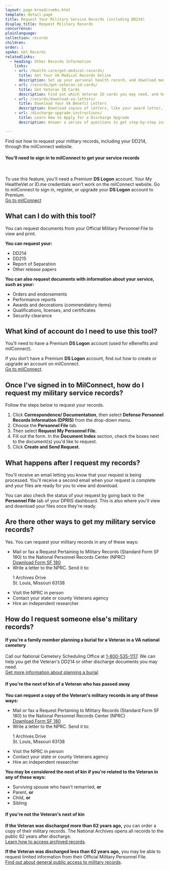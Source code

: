 ```yaml
---
layout: page-breadcrumbs.html
template: detail-page
title: Request Your Military Service Records (including DD214)
display_title: Request Military Records
concurrence:
plainlanguage:
collection: records
children:
order: 1
spoke: Get Records
relatedlinks:
  - heading: Other Records Information
    links:
    - url: /health-care/get-medical-records/
      title: Get Your VA Medical Records Online
      description: Set up your personal health record, and download medical records, reports, and images to share with your VA and non-VA doctors.
    - url: /records/get-veteran-id-cards/
      title: Get Veteran ID Cards
      description: Find out which Veteran ID cards you may need, and how to request them.
    - url: /records/download-va-letters/
      title: Download Your VA Benefit Letters
      description: Download copies of letters, like your award letter, for certain benefits.
    - url: /discharge-upgrade-instructions/
      title: Learn How to Apply for a Discharge Upgrade
      description: Answer a series of questions to get step-by-step instructions on how to apply for a discharge upgrade or correction. If your discharge gets upgraded, you'll be eligible for the VA benefits you earned during your period of service.

---
```


<div itemscope itemtype="http://schema.org/FAQPage">
<div itemprop="description" class="va-introtext">

Find out how to request your military records, including your DD214, through the milConnect website.

</div>

<div class="va-sign-in-alert usa-alert usa-alert-info">
  <div class="usa-alert-body">
    <h4 class="usa-alert-heading">You’ll need to sign in to milConnect to get your service records</h4>
    <br>
  <p class="usa-alert-text">To use this feature, you'll need a Premium <b>DS Logon</b> account. Your My HealtheVet or ID.me credentials won’t work on the milConnect website. Go to milConnect to sign in, register, or upgrade your <b>DS Logon</b> account to Premium.<br>
      <a class="usa-button-primary" href="https://milconnect.dmdc.osd.mil">Go to milConnect</a>
    </p>
  </div>
</div>

<div itemscope itemtype="http://schema.org/Question">

<h2 itemprop="name">What can I do with this tool?</h2>
<div itemprop="acceptedAnswer" itemscope itemtype="http://schema.org/Answer">
<div itemprop="text">

You can request documents from your Official Military Personnel File to view and print.

**You can request your:**

- DD214
- DD215
- Report of Separation
- Other release papers

**You can also request documents with information about your service, such as your:**

- Orders and endorsements
- Performance reports
- Awards and decorations (commendatory items)
- Qualifications, licenses, and certificates
- Security clearance

</ul>

</div>
</div>
</div>

<div itemscope itemtype="http://schema.org/Question">

<h2 itemprop="name">What kind of account do I need to use this tool?</h2>
<div itemprop="acceptedAnswer" itemscope itemtype="http://schema.org/Answer">
<div itemprop="text">

You’ll need to have a Premium <b>DS Logon</b> account (used for eBenefits and milConnect).

If you don’t have a Premium <b>DS Logon</b> account, find out how to create or upgrade an account on milConnect. <br>
<a href="https://milconnect.dmdc.osd.mil">Go to milConnect</a>.

</div>
</div>
</div>

<div itemscope itemtype="http://schema.org/Question">

<h2 itemprop="name">Once I've signed in to MilConnect, how do I request my military service records?</h2>
<div itemprop="acceptedAnswer" itemscope itemtype="http://schema.org/Answer">
<div itemprop="text">

Follow the steps below to request your records.

<ol class="process">
  <li class="process-step list-one">Click <b>Correspondence/ Documentation</b>, then select <b>Defense Personnel Records Information (DPRIS)</b> from the drop-down menu.</li>
  <li class="process-step list-two">Choose the <b>Personnel File</b> tab.</li>
  <li class="process-step list-three">Then select <b>Request My Personnel File.</b></li>
  <li class="process-step list-four">Fill out the form. In the <b>Document Index</b> section, check the boxes next to the document(s) you'd like to request.</li>
  <li class="process-step list-five">Click <b>Create and Send Request</b>.</li>
</ol>
</div>
</div>
</div>

<div itemscope itemtype="http://schema.org/Question">

<h2 itemprop="name">What happens after I request my records?</h2>
<div itemprop="acceptedAnswer" itemscope itemtype="http://schema.org/Answer">
<div itemprop="text">

You'll receive an email letting you know that your request is being processed. You'll receive a second email when your request is complete and your files are ready for you to view and download. 

You can also check the status of your request by going back to the <b>Personnel File</b> tab of your DPRIS dashboard. This is also where you'll view and download your files once they're ready.

</div>
</div>
</div>

<div itemscope itemtype="http://schema.org/Question">

<h2 itemprop="name">Are there other ways to get my military service records?</h2>
<div itemprop="acceptedAnswer" itemscope itemtype="http://schema.org/Answer">
<div itemprop="text">

Yes. You can request your military records in any of these ways:

<ul>
  <li>Mail or fax a Request Pertaining to Military Records (Standard Form SF 180) to the National Personnel Records Center (NPRC)<br>
    <a href="https://www.archives.gov/files/sf180-request-pertaining-to-military-records-exp-april2018-1.pdf">Download Form SF 180</a></li>
  <li>Write a letter to the NPRC. Send it to:<br>
    <p class="va-address-block">
1 Archives Drive<br>
St. Louis, Missouri 63138<br>
</p> </li>
  <li>Visit the NPRC in person</li>
  <li>Contact your state or county Veterans agency</li>
  <li>Hire an independent researcher</li>
</ul>



</div>
</div>
</div>

<div itemscope itemtype="http://schema.org/Question">

<h2 itemprop="name">How do I request someone else's military records?</h2>
<div itemprop="acceptedAnswer" itemscope itemtype="http://schema.org/Answer">
<div itemprop="text">

<h4>If you're a family member planning a burial for a Veteran in a VA national cemetery</h4>

Call our National Cemetery Scheduling Office at <a href="tel:+18005351117">1-800-535-1117</a>. We can help you get the Veteran's DD214 or other discharge documents you may need. <br>
<a href="/burials-memorials/plan-a-burial/">Get more information about planning a burial</a>.

<h4>If you're the next of kin of a Veteran who has passed away</h4>

<b>You can request a copy of the Veteran's military records in any of these ways:</b>
<ul>
  <li>Mail or fax a Request Pertaining to Military Records (Standard Form SF 180) to the National Personnel Records Center (NPRC)<br>
    <a href="https://www.archives.gov/files/sf180-request-pertaining-to-military-records-exp-april2018-1.pdf">Download Form SF 180</a></li>
  <li>Write a letter to the NPRC. Send it to:<br>
    <p class="va-address-block">
1 Archives Drive<br>
St. Louis, Missouri 63138<br></li>
  <li>Visit the NPRC in person</li>
  <li>Contact your state or county Veterans agency</li>
  <li>Hire an independent researcher</li>
</ul>

<b>You may be considered the next of kin if you're related to the Veteran in any of these ways:</b>
<ul>
  <li>Surviving spouse who hasn't remarried, <b>or</b></li>
  <li>Parent, <b>or</b></li>
  <li>Child, <b>or</b></li>
  <li>Sibling
</ul>

<h4>If you're not the Veteran's next of kin</h4>

<b>If the Veteran was discharged more than 62 years ago,</b> you can order a copy of their military records. The National Archives opens all records to the public 62 years after discharge. <br>
<a target="_blank" rel="noopener noreferrer" href="https://www.archives.gov/personnel-records-center/military-personnel/ompf-archival-requests">Learn how to access archived records</a>. <br>

<b>If the Veteran was discharged less than 62 years ago,</b> you may be able to request limited information from their Official Military Personnel File. <br>
<a target="_blank" rel="noopener noreferrer" href="https://www.archives.gov/personnel-records-center/ompf-access-public">Find out about general public access to military records</a>.

</div>
</div>
</div>
</div>
